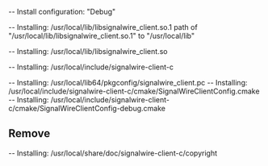 -- Install configuration: "Debug"

-- Installing: /usr/local/lib/libsignalwire_client.so.1
      path of "/usr/local/lib/libsignalwire_client.so.1" to "/usr/local/lib"

-- Installing: /usr/local/lib/libsignalwire_client.so

-- Installing: /usr/local/include/signalwire-client-c


-- Installing: /usr/local/lib64/pkgconfig/signalwire_client.pc
-- Installing: /usr/local/include/signalwire-client-c/cmake/SignalWireClientConfig.cmake
-- Installing: /usr/local/include/signalwire-client-c/cmake/SignalWireClientConfig-debug.cmake

## Remove
-- Installing: /usr/local/share/doc/signalwire-client-c/copyright
